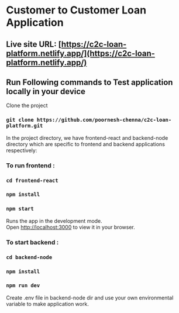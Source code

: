 # Customer to Customer Loan Application

## Live site URL: [https://c2c-loan-platform.netlify.app/](https://c2c-loan-platform.netlify.app/)

## Run Following commands to Test application locally in your device

Clone the project

### `git clone https://github.com/poornesh-chenna/c2c-loan-platform.git`

In the project directory, we have frontend-react and backend-node directory which are specific to frontend and backend applications respectively:

### To run frontend :

### `cd frontend-react`

### `npm install`

### `npm start`

Runs the app in the development mode.\
Open [http://localhost:3000](http://localhost:3000) to view it in your browser.

### To start backend :

### `cd backend-node`

### `npm install`

### `npm run dev`

Create .env file in backend-node dir and use your own environmental variable to make application work.
